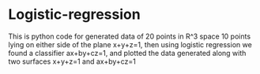 # Logistic-regression

This is python code for generated data of 20 points in R^3 space 10 points lying on either side of the plane x+y+z=1, then using logistic regression we found a classifier ax+by+cz=1, and plotted the data generated along with two surfaces x+y+z=1 and ax+by+cz=1
